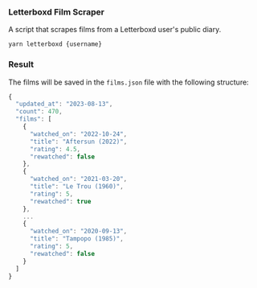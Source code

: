 ### Letterboxd Film Scraper

A script that scrapes films from a Letterboxd user's public diary.

```shell
yarn letterboxd {username}
```

### Result

The films will be saved in the `films.json` file with the following structure:

```js
{
  "updated_at": "2023-08-13",
  "count": 470,
  "films": [
    {
      "watched_on": "2022-10-24",
      "title": "Aftersun (2022)",
      "rating": 4.5,
      "rewatched": false
    },
    {
      "watched_on": "2021-03-20",
      "title": "Le Trou (1960)",
      "rating": 5,
      "rewatched": true
    },
    ...
    {
      "watched_on": "2020-09-13",
      "title": "Tampopo (1985)",
      "rating": 5,
      "rewatched": false
    }
  ]
}
```
